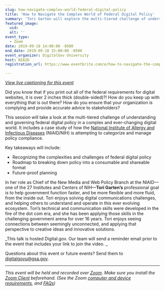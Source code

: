 ```yaml
---
slug: how-navigate-complex-world-federal-digital-policy
title: 'How to Navigate the Complex World of Federal Digital Policy'
summary: 'Tori Garten will explore the multi-tiered challenge of understanding and governing federal digital policy in a complex and ever-changing digital world&#46;'
featured_image: 
  uid: 
  alt: ''
event_type: 
  - Zoom
date: 2019-09-18 14:00:00 -0500
end_date: 2019-09-18 15:00:00 -0500
event_organizer: DigitalGov University
host: NIAID
registration_url: https://www.eventbrite.com/e/how-to-navigate-the-complex-world-of-federal-digital-policy-registration-72160535103

---
```


_[View live captioning for this event](https://www.captionedtext.com/client/event.aspx?EventID=4163857&CustomerID=321)_

Did you know that if you print out all of the federal requirements for digital websites, it is over 2 inches thick (double-sided)?! How do you keep up with everything that is out there? How do you ensure that your organization is complying and provide accurate advice to stakeholders? 

This session will take a look at the multi-tiered challenge of understanding and governing federal digital policy in a complex and ever-changing digital world. It includes a case study of how the [National Institute of Allergy and Infectious Diseases](https://www.niaid.nih.gov/) (NIAID/NIH) is attempting to categorize and manage policy compliance. 

Key takeaways will include:

- Recognizing the complexities and challenges of federal digital policy 
- Roadmap to breaking down policy into a consumable and shareable format 
- Future-proof planning 

In her role as Chief of the New Media and Web Policy Branch at the NIAID&mdash;one of the 27 Institutes and Centers of NIH&mdash;**Tori Garten’s** professional goal is to help government function faster, and be more flexible and more fluid, from the inside out. Tori enjoys solving digital communications challenges, and helping others to understand and operate in this ever evolving ecosystem. Tori’s technical and communication skills were developed in the fire of the dot com era, and she has been applying those skills in the challenging government arena for over 16 years. Tori enjoys seeing connections between seemingly unconnected, and applying that perspective to creative ideas and innovative solutions. 

_This talk is hosted Digital.gov. Our team will send a reminder email prior to the event that includes your link to join the video. _ 

Questions about this event or future events? Send them to [digitalgovu@gsa.gov](mailto:digitalgovu@gsa.gov). 

---

_This event will be held and recorded over [Zoom](https://www.zoom.us/). Make sure you install the [Zoom Client](https://zoom.us/download#client&#95;4meeting) beforehand. (See the Zoom [computer and device requirements](https://support.zoom.us/hc/en-us/articles/201362023-System-Requirements-for-PC-Mac-and-Linux), and [FAQs](https://support.zoom.us/hc/en-us/sections/200277708-Frequently-Asked-Questions))_
